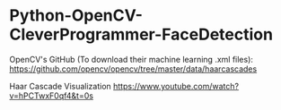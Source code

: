 # Python-OpenCV-CleverProgrammer-FaceDetection


OpenCV's GitHub (To download their machine learning .xml files): 
https://github.com/opencv/opencv/tree/master/data/haarcascades

Haar Cascade Visualization
https://www.youtube.com/watch?v=hPCTwxF0qf4&t=0s
